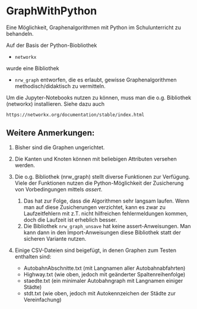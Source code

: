 # GraphWithPython
Eine Möglichkeit, Graphenalgorithmen mit Python im Schulunterricht zu behandeln.

Auf der Basis der Python-Biobliothek
- `networkx`

wurde eine Bibliothek 
- `nrw_graph`
entworfen, die es erlaubt, gewisse Graphenalgorithmen methodisch/didaktisch zu vermitteln.

Um die Jupyter-Notebooks nutzen zu können, muss man die o.g. Bibliothek (networkx) installieren. Siehe dazu auch

`https://networkx.org/documentation/stable/index.html`

## Weitere Anmerkungen:
1. Bisher sind die Graphen ungerichtet.
1. Die Kanten und Knoten können mit beliebigen Attributen versehen werden.
1. Die o.g. Bibliothek (nrw_graph) stellt diverse Funktionen zur Verfügung. Viele der Funktionen nutzen die Python-Möglichkeit der Zusicherung von Vorbedingungen mittels *assert*. 
    1. Das hat zur Folge, dass die Algorithmen sehr langsam laufen. Wenn man auf diese Zusicherungen verzichtet, kann es zwar zu Laufzeitfehlern mit z.T. nicht hilfreichen fehlermeldungen kommen, doch die Laufzeit ist erheblich besser.
    1. Die Bibliothek `nrw_graph_unsave` hat keine assert-Anweisungen. Man kann dann in den Import-Anweisungen diese Bibliothek statt der sicheren Variante nutzen.
    
 1. Einige CSV-Dateien sind beigefügt, in denen Graphen zum Testen enthalten sind:
    - AutobahnAbschnitte.txt (mit Langnamen aller Autobahnabfahrten)
    - Highway.txt (wie oben, jedoch mit geänderter Spaltenreihenfolge)
    - staedte.txt (ein minimaler Autobahngraph mit Langnamen einiger Städte)
    - stdt.txt (wie oben, jedoch mit Autokennzeichen der Städte zur Vereinfachung)





